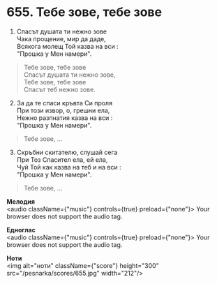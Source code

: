 # 655. Тебе зове, тебе зове

1. Спасът душата ти нежно зове  
Чака прощение, мир да даде,  
Всякога молещ Той казва на вси :  
"Прошка у Мен намери".  

> Тебе зове, тебе зове  
> Спасът душата ти нежно зове,  
> Тебе зове, тебе зове  
> Спасът теб нежно зове.  

2. За да те спаси кръвта Си проля  
При този извор, о, грешни ела,  
Нежно разпнатия казва на вси :  
"Прошка у Мен намери".  

> Тебе зове, ...  

3. Скръбни скитателю, слушай сега  
При Тоз Спасител ела, ей ела,  
Чуй Той как казва на теб и на вси :  
"Прошка у Мен намери".  

> Тебе зове, ...

**Мелодия**  
<audio className={"music"} controls={true} preload={"none"}>
    <source src="/pesnarka/mp3/655.mp3" type="audio/mpeg"/>
    Your browser does not support the audio tag.
</audio>

**Едноглас**  
<audio className={"music"} controls={true} preload={"none"}>
    <source src="/pesnarka/transp/655.mp3" type="audio/mpeg"/>
    Your browser does not support the audio tag.
</audio>

**Ноти**  
<img alt="ноти" className={"score"} height="300" src="/pesnarka/scores/655.jpg" width="212"/>
